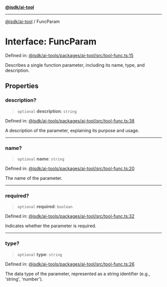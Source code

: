 [**@isdk/ai-tool**](../README.md)

***

[@isdk/ai-tool](../globals.md) / FuncParam

# Interface: FuncParam

Defined in: [@isdk/ai-tools/packages/ai-tool/src/tool-func.ts:15](https://github.com/isdk/ai-tool.js/blob/d0765f898f217d97c57c6949502b4a7bef5dce5e/src/tool-func.ts#L15)

Describes a single function parameter, including its name, type, and description.

## Properties

### description?

> `optional` **description**: `string`

Defined in: [@isdk/ai-tools/packages/ai-tool/src/tool-func.ts:38](https://github.com/isdk/ai-tool.js/blob/d0765f898f217d97c57c6949502b4a7bef5dce5e/src/tool-func.ts#L38)

A description of the parameter, explaining its purpose and usage.

***

### name?

> `optional` **name**: `string`

Defined in: [@isdk/ai-tools/packages/ai-tool/src/tool-func.ts:20](https://github.com/isdk/ai-tool.js/blob/d0765f898f217d97c57c6949502b4a7bef5dce5e/src/tool-func.ts#L20)

The name of the parameter.

***

### required?

> `optional` **required**: `boolean`

Defined in: [@isdk/ai-tools/packages/ai-tool/src/tool-func.ts:32](https://github.com/isdk/ai-tool.js/blob/d0765f898f217d97c57c6949502b4a7bef5dce5e/src/tool-func.ts#L32)

Indicates whether the parameter is required.

***

### type?

> `optional` **type**: `string`

Defined in: [@isdk/ai-tools/packages/ai-tool/src/tool-func.ts:26](https://github.com/isdk/ai-tool.js/blob/d0765f898f217d97c57c6949502b4a7bef5dce5e/src/tool-func.ts#L26)

The data type of the parameter, represented as a string identifier (e.g., 'string', 'number').
